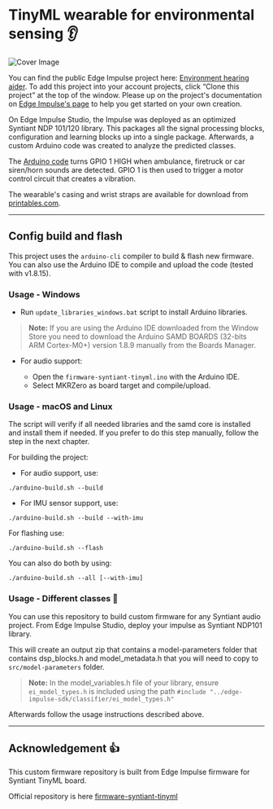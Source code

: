 # TinyML wearable for environmental sensing :ear:

![Cover Image](media/cover%20image.png)

You can find the public Edge Impulse project here:  [Environment hearing aider](https://studio.edgeimpulse.com/public/171255/latest). To add this project into your account projects, click “Clone this project” at the top of the window. Please up on the project's documentation on [Edge Impulse's page](https://www.edgeimpulse.com/blog/now-hear-this) to help you get started on your own creation.

On Edge Impulse Studio, the Impulse was deployed as an optimized Syntiant NDP 101/120 library. This packages all the signal processing blocks, configuration and learning blocks up into a single package. Afterwards, a custom Arduino code was created to analyze the predicted classes.

The [Arduino code](syntiant-tinyml-firmware-environment-hearing-aider.ino) turns GPIO 1 HIGH when ambulance, firetruck or car siren/horn sounds are detected. GPIO 1 is then used to trigger a motor control circuit that creates a vibration.

The wearable's casing and wrist straps are available for download from [printables.com](https://www.printables.com/model/511919-syntiant-tinyml-wearable).

----

## Config build and flash

This project uses the `arduino-cli` compiler to build & flash new firmware. You can also use the Arduino IDE to compile and upload the code (tested with v1.8.15).

### Usage - Windows

* Run `update_libraries_windows.bat` script to install Arduino libraries.
> **Note:** If you are using the Arduino IDE downloaded from the Window Store you need to download the Arduino SAMD BOARDS (32-bits ARM Cortex-M0+) version 1.8.9 manually from the Boards Manager.

* For audio support:

    * Open the `firmware-syntiant-tinyml.ino` with the Arduino IDE.
    * Select MKRZero as board target and compile/upload.

### Usage - macOS and Linux

The script will verify if all needed libraries and the samd core is installed and install them if needed. If you prefer to do this 
step manually, follow the step in the next chapter.

For building the project:

* For audio support, use:
```
./arduino-build.sh --build
```

* For IMU sensor support, use:
```
./arduino-build.sh --build --with-imu
```


For flashing use:

```
./arduino-build.sh --flash
```


You can also do both by using:
```
./arduino-build.sh --all [--with-imu]
```

### Usage - Different classes :rocket:

You can use this repository to build custom firmware for any Syntiant audio project. From Edge Impulse Studio, deploy your impulse as Syntiant NDP101 library. 

This will create an output zip that contains a model-parameters folder that contains dsp_blocks.h and model_metadata.h that you will need to copy to `src/model-parameters` folder.

>**Note:** In the model_variables.h file of your library, ensure `ei_model_types.h` is included using the path `#include "../edge-impulse-sdk/classifier/ei_model_types.h"`

Afterwards follow the usage instructions described above.

---
## Acknowledgement :+1:

This custom firmware repository is built from Edge Impulse firmware for Syntiant TinyML board.

Official repository is here [firmware-syntiant-tinyml](https://github.com/edgeimpulse/firmware-syntiant-tinyml)